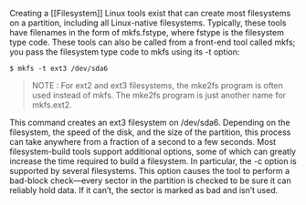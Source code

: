 
Creating a [[Filesystem]]
Linux tools exist that can create most filesystems on a partition, including all Linux-native filesystems. Typically, these tools have filenames in the form of mkfs.fstype, where fstype is the filesystem type code. These tools can also be called from a front-end tool called mkfs; you pass the filesystem type code to mkfs using its -t option:

```
$ mkfs -t ext3 /dev/sda6
```

> NOTE : For ext2 and ext3 filesystems, the mke2fs program is often used instead of mkfs. The mke2fs program is just another name for mkfs.ext2.

This command creates an ext3 filesystem on /dev/sda6. Depending on the filesystem, the speed of the disk, and the size of the partition, this process can take anywhere from a fraction of a second to a few seconds. Most filesystem-build tools support additional options, some of which can greatly increase the time required to build a filesystem. In
particular, the -c option is supported by several filesystems. This option causes the tool to perform a bad-block check—every sector in the partition is checked to be sure it can reliably hold data. If it can’t, the sector is marked as bad and isn’t used.
